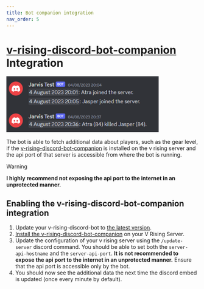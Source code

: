 ```yaml
---
title: Bot companion integration
nav_order: 5
---
```


# [v-rising-discord-bot-companion](https://github.com/DarkAtra/v-rising-discord-bot-companion) Integration

<img alt="Companion Preview" src="assets/companion-preview.png" width="400"/>

The bot is able to fetch additional data about players, such as the gear level, if
the [v-rising-discord-bot-companion](https://github.com/DarkAtra/v-rising-discord-bot-companion) is installed on the v rising server and the api port of that
server is accessible from where the bot is running.

> [!WARNING]
> **I highly recommend not exposing the api port to the internet in an unprotected manner.**

## Enabling the v-rising-discord-bot-companion integration

1. Update your v-rising-discord-bot to [the latest version](https://github.com/DarkAtra/v-rising-discord-bot/releases).
2. [Install the v-rising-discord-bot-companion](https://github.com/DarkAtra/v-rising-discord-bot-companion#installing-this-bepinex-plugin-on-your-v-rising-server)
   on your V Rising Server.
3. Update the configuration of your v rising server using the `/update-server` discord command. You should be able to set both the `server-api-hostname` and
   the `server-api-port`. **It is not recommended to expose the api port to the internet in an unprotected manner.** Ensure that the api port is accessible only
   by the bot.
4. You should now see the additional data the next time the discord embed is updated (once every minute by default).
